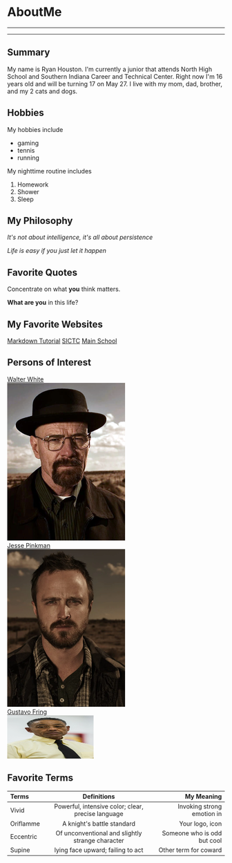 # AboutMe
---
---
## Summary

[North High School]: https://north.evscschools.com/

My name is Ryan Houston. I'm currently a junior that attends North High School and Southern Indiana Career and Technical Center. Right now I'm 16 years old and will be turning 17 on May 27. I live with my mom, dad, brother, and my 2 cats and dogs.

[1]: https://en.wikipedia.org/wiki/Walter_White_(Breaking_Bad)
[2]: https://en.wikipedia.org/wiki/Jesse_Pinkman
[3]: https://en.wikipedia.org/wiki/Gus_Fring

Hobbies
-

My hobbies include

- gaming
- tennis
- running

My nighttime routine includes

1. Homework
2. Shower
3. Sleep

## My Philosophy

*It's not about intelligence, it's all about persistence*

_Life is easy if you just let it happen_

## Favorite Quotes

Concentrate on what **you** think matters.

__What are you__ in this life?

## My Favorite Websites

[Markdown Tutorial](https://github.com/Bandera2014/MarkdownTutorial)
[SICTC](https://sictc.evscschools.com/ "Southern Indiana Career and Technical Center")
[Main School][North High School]

## Persons of Interest

[Walter White][1]<br>
<kbd>
<img src="https://github.com/RyanHouston27/AboutMe/blob/main/img/walt.png">
</kbd><br>
[Jesse Pinkman][2]<br>
<kbd>
<img src="https://github.com/RyanHouston27/AboutMe/blob/main/img/jesse.png">
</kbd><br>
[Gustavo Fring][3]<br>
<kbd>
<img src="https://github.com/RyanHouston27/AboutMe/blob/main/img/gus.png" height="100px" width="200px">

## Favorite Terms

| Terms | Definitions | My Meaning |
|:-|:----:|---:|
| Vivid | Powerful, intensive color; clear, precise language | Invoking strong emotion in |
| Oriflamme | A knight's battle standard | Your logo, icon |
| Eccentric | Of unconventional and slightly strange character | Someone who is odd but cool |
| Supine | lying face upward; failing to act | Other term for coward |
